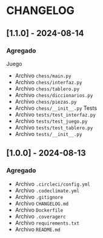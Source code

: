 # CHANGELOG

## [1.1.0] - 2024-08-14
###  Agregado
Juego
- Archivo `chess/main.py`
- Archivo `chess/interfaz.py`
- Archivo `chess/tablero.py`
- Archivo `chess/diccionarios.py`
- Archivo `chess/piezas.py`
- Archivo `chess/__init__.py`
Tests
- Archivo `tests/test_interfaz.py`
- Archivo `tests/test_juego.py`
- Archivo `tests/test_tablero.py`
- Archivo `tests/__init__.py`

## [1.0.0] - 2024-08-13

### Agregado
- Archivo `.circleci/config.yml`
- Archivo `.codeclimate.yml`
- Archivo `.gitignore`
- Archivo `CHANGELOG.md`
- Archivo `Dockerfile`
- Archivo `.coveragerc`
- Archivo `requirements.txt`
- Archivo `README.md`
